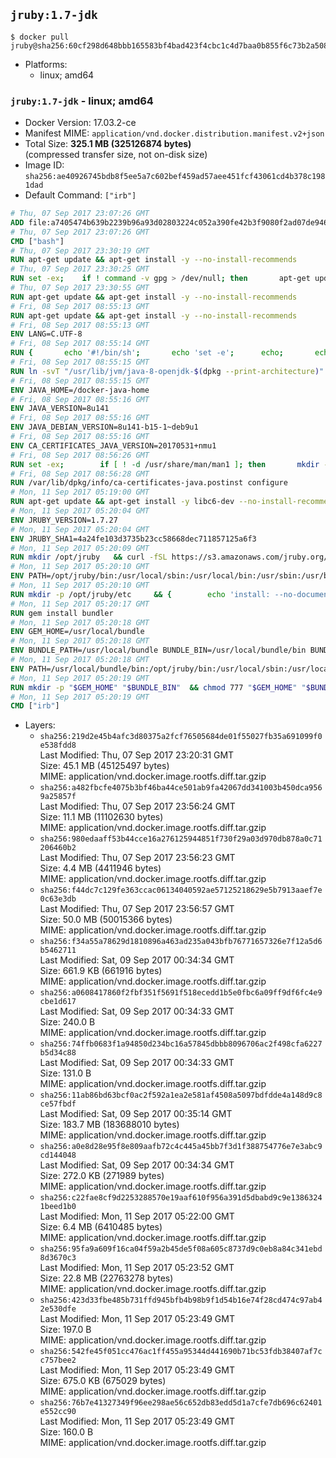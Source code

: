 ## `jruby:1.7-jdk`

```console
$ docker pull jruby@sha256:60cf298d648bbb165583bf4bad423f4cbc1c4d7baa0b855f6c73b2a508c89088
```

-	Platforms:
	-	linux; amd64

### `jruby:1.7-jdk` - linux; amd64

-	Docker Version: 17.03.2-ce
-	Manifest MIME: `application/vnd.docker.distribution.manifest.v2+json`
-	Total Size: **325.1 MB (325126874 bytes)**  
	(compressed transfer size, not on-disk size)
-	Image ID: `sha256:ae40926745bdb8f5ee5a7c602bef459ad57aee451fcf43061cd4b378c1981dad`
-	Default Command: `["irb"]`

```dockerfile
# Thu, 07 Sep 2017 23:07:26 GMT
ADD file:a7405474b639b2239b96a93d02803224c052a390fe42b3f9080f2ad07de94640 in / 
# Thu, 07 Sep 2017 23:07:26 GMT
CMD ["bash"]
# Thu, 07 Sep 2017 23:30:19 GMT
RUN apt-get update && apt-get install -y --no-install-recommends 		ca-certificates 		curl 		wget 	&& rm -rf /var/lib/apt/lists/*
# Thu, 07 Sep 2017 23:30:25 GMT
RUN set -ex; 	if ! command -v gpg > /dev/null; then 		apt-get update; 		apt-get install -y --no-install-recommends 			gnupg2 			dirmngr 		; 		rm -rf /var/lib/apt/lists/*; 	fi
# Thu, 07 Sep 2017 23:30:55 GMT
RUN apt-get update && apt-get install -y --no-install-recommends 		bzr 		git 		mercurial 		openssh-client 		subversion 				procps 	&& rm -rf /var/lib/apt/lists/*
# Fri, 08 Sep 2017 08:55:13 GMT
RUN apt-get update && apt-get install -y --no-install-recommends 		bzip2 		unzip 		xz-utils 	&& rm -rf /var/lib/apt/lists/*
# Fri, 08 Sep 2017 08:55:13 GMT
ENV LANG=C.UTF-8
# Fri, 08 Sep 2017 08:55:14 GMT
RUN { 		echo '#!/bin/sh'; 		echo 'set -e'; 		echo; 		echo 'dirname "$(dirname "$(readlink -f "$(which javac || which java)")")"'; 	} > /usr/local/bin/docker-java-home 	&& chmod +x /usr/local/bin/docker-java-home
# Fri, 08 Sep 2017 08:55:15 GMT
RUN ln -svT "/usr/lib/jvm/java-8-openjdk-$(dpkg --print-architecture)" /docker-java-home
# Fri, 08 Sep 2017 08:55:15 GMT
ENV JAVA_HOME=/docker-java-home
# Fri, 08 Sep 2017 08:55:16 GMT
ENV JAVA_VERSION=8u141
# Fri, 08 Sep 2017 08:55:16 GMT
ENV JAVA_DEBIAN_VERSION=8u141-b15-1~deb9u1
# Fri, 08 Sep 2017 08:55:16 GMT
ENV CA_CERTIFICATES_JAVA_VERSION=20170531+nmu1
# Fri, 08 Sep 2017 08:56:26 GMT
RUN set -ex; 		if [ ! -d /usr/share/man/man1 ]; then 		mkdir -p /usr/share/man/man1; 	fi; 		apt-get update; 	apt-get install -y 		openjdk-8-jdk="$JAVA_DEBIAN_VERSION" 		ca-certificates-java="$CA_CERTIFICATES_JAVA_VERSION" 	; 	rm -rf /var/lib/apt/lists/*; 		[ "$(readlink -f "$JAVA_HOME")" = "$(docker-java-home)" ]; 		update-alternatives --get-selections | awk -v home="$(readlink -f "$JAVA_HOME")" 'index($3, home) == 1 { $2 = "manual"; print | "update-alternatives --set-selections" }'; 	update-alternatives --query java | grep -q 'Status: manual'
# Fri, 08 Sep 2017 08:56:28 GMT
RUN /var/lib/dpkg/info/ca-certificates-java.postinst configure
# Mon, 11 Sep 2017 05:19:00 GMT
RUN apt-get update && apt-get install -y libc6-dev --no-install-recommends && rm -rf /var/lib/apt/lists/*
# Mon, 11 Sep 2017 05:20:04 GMT
ENV JRUBY_VERSION=1.7.27
# Mon, 11 Sep 2017 05:20:04 GMT
ENV JRUBY_SHA1=4a24fe103d3735b23cc58668dec711857125a6f3
# Mon, 11 Sep 2017 05:20:09 GMT
RUN mkdir /opt/jruby   && curl -fSL https://s3.amazonaws.com/jruby.org/downloads/${JRUBY_VERSION}/jruby-bin-${JRUBY_VERSION}.tar.gz -o /tmp/jruby.tar.gz   && echo "$JRUBY_SHA1 /tmp/jruby.tar.gz" | sha1sum -c -   && tar -zx --strip-components=1 -f /tmp/jruby.tar.gz -C /opt/jruby   && rm /tmp/jruby.tar.gz   && update-alternatives --install /usr/local/bin/ruby ruby /opt/jruby/bin/jruby 1
# Mon, 11 Sep 2017 05:20:10 GMT
ENV PATH=/opt/jruby/bin:/usr/local/sbin:/usr/local/bin:/usr/sbin:/usr/bin:/sbin:/bin
# Mon, 11 Sep 2017 05:20:10 GMT
RUN mkdir -p /opt/jruby/etc 	&& { 		echo 'install: --no-document'; 		echo 'update: --no-document'; 	} >> /opt/jruby/etc/gemrc
# Mon, 11 Sep 2017 05:20:17 GMT
RUN gem install bundler
# Mon, 11 Sep 2017 05:20:18 GMT
ENV GEM_HOME=/usr/local/bundle
# Mon, 11 Sep 2017 05:20:18 GMT
ENV BUNDLE_PATH=/usr/local/bundle BUNDLE_BIN=/usr/local/bundle/bin BUNDLE_SILENCE_ROOT_WARNING=1 BUNDLE_APP_CONFIG=/usr/local/bundle
# Mon, 11 Sep 2017 05:20:18 GMT
ENV PATH=/usr/local/bundle/bin:/opt/jruby/bin:/usr/local/sbin:/usr/local/bin:/usr/sbin:/usr/bin:/sbin:/bin
# Mon, 11 Sep 2017 05:20:19 GMT
RUN mkdir -p "$GEM_HOME" "$BUNDLE_BIN" 	&& chmod 777 "$GEM_HOME" "$BUNDLE_BIN"
# Mon, 11 Sep 2017 05:20:19 GMT
CMD ["irb"]
```

-	Layers:
	-	`sha256:219d2e45b4afc3d80375a2fcf76505684de01f55027fb35a691099f0e538fdd8`  
		Last Modified: Thu, 07 Sep 2017 23:20:31 GMT  
		Size: 45.1 MB (45125497 bytes)  
		MIME: application/vnd.docker.image.rootfs.diff.tar.gzip
	-	`sha256:a482fbcfe4075b3bf46ba44ce501ab9fa42067dd341003b450dca9569a25857f`  
		Last Modified: Thu, 07 Sep 2017 23:56:24 GMT  
		Size: 11.1 MB (11102630 bytes)  
		MIME: application/vnd.docker.image.rootfs.diff.tar.gzip
	-	`sha256:980edaaff53b44cce16a276125944851f730f29a03d970db878a0c71206460b2`  
		Last Modified: Thu, 07 Sep 2017 23:56:23 GMT  
		Size: 4.4 MB (4411946 bytes)  
		MIME: application/vnd.docker.image.rootfs.diff.tar.gzip
	-	`sha256:f44dc7c129fe363ccac06134040592ae57125218629e5b7913aaef7e0c63e3db`  
		Last Modified: Thu, 07 Sep 2017 23:56:57 GMT  
		Size: 50.0 MB (50015366 bytes)  
		MIME: application/vnd.docker.image.rootfs.diff.tar.gzip
	-	`sha256:f34a55a78629d1810896a463ad235a043bfb76771657326e7f12a5d6b5462711`  
		Last Modified: Sat, 09 Sep 2017 00:34:34 GMT  
		Size: 661.9 KB (661916 bytes)  
		MIME: application/vnd.docker.image.rootfs.diff.tar.gzip
	-	`sha256:a0608417860f2fbf351f5691f518ecedd1b5e0fbc6a09ff9df6fc4e9cbe1d617`  
		Last Modified: Sat, 09 Sep 2017 00:34:33 GMT  
		Size: 240.0 B  
		MIME: application/vnd.docker.image.rootfs.diff.tar.gzip
	-	`sha256:74ffb0683f1a94850d234bc16a57845dbbb8096706ac2f498cfa6227b5d34c88`  
		Last Modified: Sat, 09 Sep 2017 00:34:33 GMT  
		Size: 131.0 B  
		MIME: application/vnd.docker.image.rootfs.diff.tar.gzip
	-	`sha256:11ab86bd63bcf0ac2f592a1ea2e581af4508a5097bdfdde4a148d9c8ce57fbdf`  
		Last Modified: Sat, 09 Sep 2017 00:35:14 GMT  
		Size: 183.7 MB (183688010 bytes)  
		MIME: application/vnd.docker.image.rootfs.diff.tar.gzip
	-	`sha256:a0e8d28e95f8e809aafb72c4c445a45bb7f3d1f388754776e7e3abc9cd144048`  
		Last Modified: Sat, 09 Sep 2017 00:34:34 GMT  
		Size: 272.0 KB (271989 bytes)  
		MIME: application/vnd.docker.image.rootfs.diff.tar.gzip
	-	`sha256:c22fae8cf9d2253288570e19aaf610f956a391d5dbabd9c9e13863241beed1b0`  
		Last Modified: Mon, 11 Sep 2017 05:22:00 GMT  
		Size: 6.4 MB (6410485 bytes)  
		MIME: application/vnd.docker.image.rootfs.diff.tar.gzip
	-	`sha256:95fa9a609f16ca04f59a2b45de5f08a605c8737d9c0eb8a84c341ebd8d3670c3`  
		Last Modified: Mon, 11 Sep 2017 05:23:52 GMT  
		Size: 22.8 MB (22763278 bytes)  
		MIME: application/vnd.docker.image.rootfs.diff.tar.gzip
	-	`sha256:423d33fbe485b731ffd945bfb4b98b9f1d54b16e74f28cd474c97ab42e530dfe`  
		Last Modified: Mon, 11 Sep 2017 05:23:49 GMT  
		Size: 197.0 B  
		MIME: application/vnd.docker.image.rootfs.diff.tar.gzip
	-	`sha256:542fe45f051cc476ac1ff455a95344d441690b71bc53fdb38407af7cc757bee2`  
		Last Modified: Mon, 11 Sep 2017 05:23:49 GMT  
		Size: 675.0 KB (675029 bytes)  
		MIME: application/vnd.docker.image.rootfs.diff.tar.gzip
	-	`sha256:76b7e41327349f96ee298ae56c652db83edd5d1a7cfe7db696c62401e552cc90`  
		Last Modified: Mon, 11 Sep 2017 05:23:49 GMT  
		Size: 160.0 B  
		MIME: application/vnd.docker.image.rootfs.diff.tar.gzip
